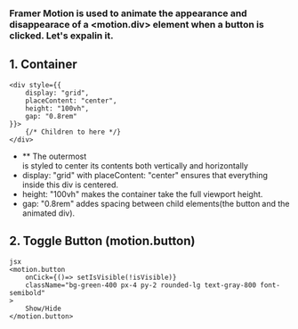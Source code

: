 ### Framer Motion is used to animate the appearance and disappearace of a <motion.div> element when a button is clicked. Let's expalin it.

## 1. Container <div>

```
<div style={{
    display: "grid",
    placeContent: "center",
    height: "100vh",
    gap: "0.8rem"
}}>
    {/* Children to here */}
</div>
```

- \*\* The outermost <div> is styled to center its contents both vertically and horizontally
- display: "grid" with placeContent: "center" ensures that everything inside this div is centered.
- height: "100vh" makes the container take the full viewport height.
- gap: "0.8rem" addes spacing between child elements(the button and the animated div).

## 2. Toggle Button (motion.button)

```
jsx
<motion.button
    onCick={()=> setIsVisible(!isVisible)}
    className="bg-green-400 px-4 py-2 rounded-lg text-gray-800 font-semibold"
>
    Show/Hide
</motion.button>
```
